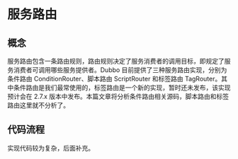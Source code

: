 # 服务路由



## 概念

服务路由包含一条路由规则，路由规则决定了服务消费者的调用目标，即规定了服务消费者可调用哪些服务提供者。Dubbo 目前提供了三种服务路由实现，分别为条件路由 ConditionRouter、脚本路由 ScriptRouter 和标签路由 TagRouter。其中条件路由是我们最常使用的，标签路由是一个新的实现，暂时还未发布，该实现预计会在 2.7.x 版本中发布。本篇文章将分析条件路由相关源码，脚本路由和标签路由这里就不分析了。





## 代码流程

实现代码较为复杂，后面补充。